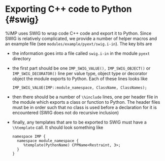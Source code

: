 Exporting C++ code to Python {#swig}
============================

%IMP uses SWIG to wrap code C++ code and export it to Python. Since SWIG is
relatively complicated, we provide a number of helper macros and an example
file (see `modules/example/pyext/swig.i-in`). The key bits are
- the information goes into a file called `swig.i-in` in the module `pyext` directory
- the first part should be one `IMP_SWIG_VALUE(),` `IMP_SWIG_OBJECT()` or
  `IMP_SWIG_DECORATOR()` line per value type, object type or decorator object
  the module exports to Python. Each of these lines looks like

      IMP_SWIG_VALUE(IMP::module_namespace, ClassName, ClassNames);

- then there should be a number of `\%include` lines, one per header file
  in the module which exports a class or function to Python. The header files
  must be in order such that no class is used before a declaration for it
  is encountered (SWIG does not do recursive inclusion)
- finally, any templates that are to be exported to SWIG must have a
  `\%template` call. It should look something like

      namespace IMP {
        namespace module_namespace {
           %template(PythonName) CPPName<Restraint, 3>;
        }
      }

